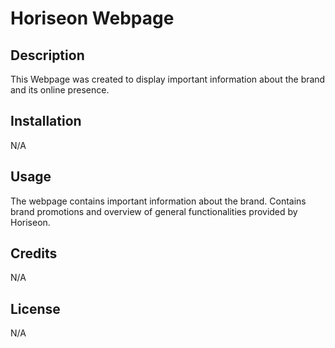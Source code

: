 # Horiseon Webpage

## Description

This Webpage was created to display important information about the brand and its online presence.

## Installation

N/A

## Usage

The webpage contains important information about the brand. Contains brand promotions and overview of general functionalities provided by Horiseon.

## Credits

N/A

## License

N/A